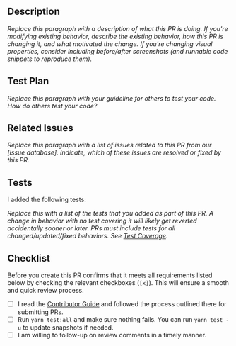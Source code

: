 ## Description

_Replace this paragraph with a description of what this PR is doing. If you're modifying existing behavior, describe the existing behavior, how this PR is changing it, and what motivated the change. If you're changing visual properties, consider including before/after screenshots (and runnable code snippets to reproduce them)._

## Test Plan

_Replace this paragraph with your guideline for others to test your code. How do others test your code?_

## Related Issues

_Replace this paragraph with a list of issues related to this PR from our [issue database]. Indicate, which of these issues are
resolved or fixed by this PR._

## Tests

I added the following tests:

_Replace this with a list of the tests that you added as part of this PR. A change in behavior with no test covering it
will likely get reverted accidentally sooner or later. PRs must include tests for all changed/updated/fixed behaviors. See [Test Coverage](https://codecov.io/gh/dooboolab/dooboo-ui)._

## Checklist

Before you create this PR confirms that it meets all requirements listed below by checking the relevant checkboxes (`[x]`). This will ensure a smooth and quick review process.

- [ ] I read the [Contributor Guide](https://github.com/dooboolab/dooboo-ui/blob/master/CONTRIBUTING.md) and followed the process outlined there for submitting PRs.
- [ ] Run `yarn test:all` and make sure nothing fails. You can run `yarn test -u` to update snapshots if needed.
- [ ] I am willing to follow-up on review comments in a timely manner.
